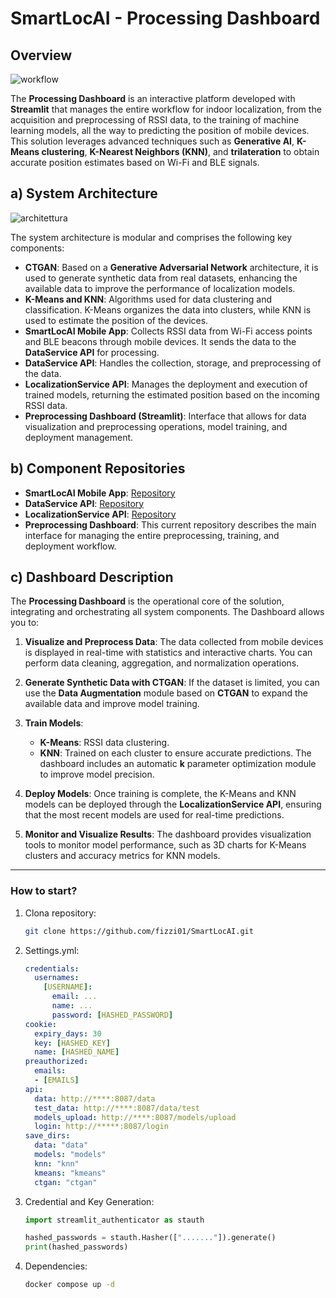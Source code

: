 # SmartLocAI - Processing Dashboard

## Overview

![workflow](https://drive.google.com/uc?export=view&id=1X_hAKv6Gfx64jVT-aF3GQcP7hRWn_DOr)

The **Processing Dashboard** is an interactive platform developed with **Streamlit** that manages the entire workflow for indoor localization, from the acquisition and preprocessing of RSSI data, to the training of machine learning models, all the way to predicting the position of mobile devices. This solution leverages advanced techniques such as **Generative AI**, **K-Means clustering**, **K-Nearest Neighbors (KNN)**, and **trilateration** to obtain accurate position estimates based on Wi-Fi and BLE signals.

## a) System Architecture

![architettura](https://drive.google.com/uc?export=view&id=13Cb9Iq9cTK-zhTe3yJ_fPGRLT2n5gV35)

The system architecture is modular and comprises the following key components:

- **CTGAN**: Based on a **Generative Adversarial Network** architecture, it is used to generate synthetic data from real datasets, enhancing the available data to improve the performance of localization models.
- **K-Means and KNN**: Algorithms used for data clustering and classification. K-Means organizes the data into clusters, while KNN is used to estimate the position of the devices.
- **SmartLocAI Mobile App**: Collects RSSI data from Wi-Fi access points and BLE beacons through mobile devices. It sends the data to the **DataService API** for processing.
- **DataService API**: Handles the collection, storage, and preprocessing of the data.
- **LocalizationService API**: Manages the deployment and execution of trained models, returning the estimated position based on the incoming RSSI data.
- **Preprocessing Dashboard (Streamlit)**: Interface that allows for data visualization and preprocessing operations, model training, and deployment management.

## b) Component Repositories

- **SmartLocAI Mobile App**: [Repository](https://github.com/UniSalento-IDALab-IoTCourse-2023-2024/wot-project-2023-2024-SmartLocAI_APP-IzziBarone.git)
- **DataService API**: [Repository](https://github.com/UniSalento-IDALab-IoTCourse-2023-2024/wot-project-2023-2024-DataService-IzziBarone.git)
- **LocalizationService API**: [Repository](https://github.com/UniSalento-IDALab-IoTCourse-2023-2024/wot-project-2023-2024-LocalizationService-IzziBarone)
- **Preprocessing Dashboard**: This current repository describes the main interface for managing the entire preprocessing, training, and deployment workflow.

## c) Dashboard Description

The **Processing Dashboard** is the operational core of the solution, integrating and orchestrating all system components. The Dashboard allows you to:

1. **Visualize and Preprocess Data**: The data collected from mobile devices is displayed in real-time with statistics and interactive charts. You can perform data cleaning, aggregation, and normalization operations.
   
2. **Generate Synthetic Data with CTGAN**: If the dataset is limited, you can use the **Data Augmentation** module based on **CTGAN** to expand the available data and improve model training.

3. **Train Models**:
   - **K-Means**: RSSI data clustering.
   - **KNN**: Trained on each cluster to ensure accurate predictions. The dashboard includes an automatic **k** parameter optimization module to improve model precision.

4. **Deploy Models**: Once training is complete, the K-Means and KNN models can be deployed through the **LocalizationService API**, ensuring that the most recent models are used for real-time predictions.

5. **Monitor and Visualize Results**: The dashboard provides visualization tools to monitor model performance, such as 3D charts for K-Means clusters and accuracy metrics for KNN models.

---

### How to start?

1. Clona repository:
   ```bash
   git clone https://github.com/fizzi01/SmartLocAI.git
   ```

2. Settings.yml:
   ```yml
   credentials:
     usernames:
       [USERNAME]:
         email: ...
         name: ...
         password: [HASHED_PASSWORD]
   cookie:
     expiry_days: 30
     key: [HASHED_KEY]
     name: [HASHED_NAME]
   preauthorized:
     emails:
     - [EMAILS]
   api:
     data: http://****:8087/data
     test_data: http://****:8087/data/test
     models_upload: http://****:8087/models/upload
     login: http://*****:8087/login
   save_dirs:
     data: "data"
     models: "models"
     knn: "knn"
     kmeans: "kmeans"
     ctgan: "ctgan"
   ```
3. Credential and Key Generation:
   ```python
   import streamlit_authenticator as stauth

   hashed_passwords = stauth.Hasher(["......."]).generate()
   print(hashed_passwords)
   ```

5. Dependencies:
   ```bash
   docker compose up -d
   ```
